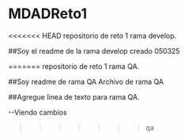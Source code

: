 # MDADReto1
<<<<<<< HEAD
repositorio de reto 1 rama develop.

##Soy el readme de la rama develop creado 050325

=======
repositorio de reto 1 rama QA.

##Soy readme de rama QA
Archivo de rama QA

##Agregue linea de texto para rama QA.

--Viendo cambios
>>>>>>> qa
